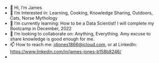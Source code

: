 - 👋 Hi, I’m James
- 👀 I’m Interested in: Learning, Cooking, Knowledge Sharing, Outdoors, Cats, Norse Mythology
- 🌱 I’m currently learning: How to be a Data Scientist! I will complete my Bootcamp in December, 2022
- 💞️ I’m looking to collaborate on: Anything, Everything. Amy excuse to share knowledge is good enough for me.
- 📫 How to reach me: jdjones1866@icloud.com,  or at LinkedIn: https://www.linkedin.com/in/james-jones-b158b8246/
- 
